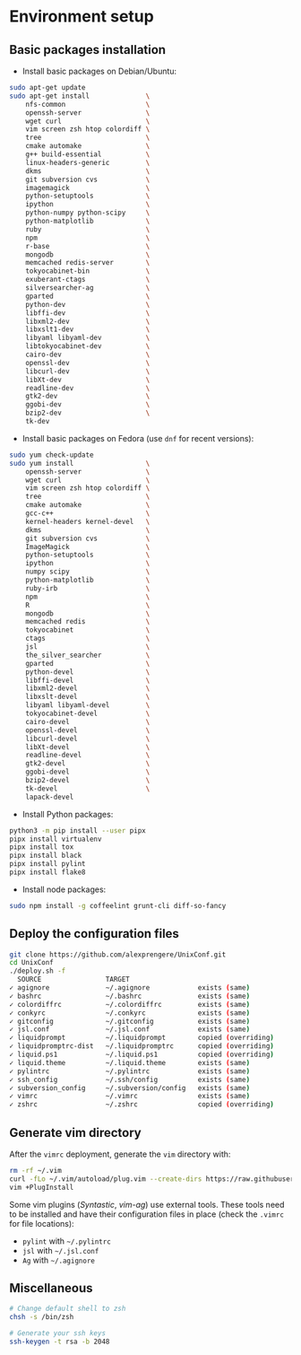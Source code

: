 Environment setup
=================

Basic packages installation
---------------------------
* Install basic packages on Debian/Ubuntu:
```bash
sudo apt-get update
sudo apt-get install              \
    nfs-common                    \
    openssh-server                \
    wget curl                     \
    vim screen zsh htop colordiff \
    tree                          \
    cmake automake                \
    g++ build-essential           \
    linux-headers-generic         \
    dkms                          \
    git subversion cvs            \
    imagemagick                   \
    python-setuptools             \
    ipython                       \
    python-numpy python-scipy     \
    python-matplotlib             \
    ruby                          \
    npm                           \
    r-base                        \
    mongodb                       \
    memcached redis-server        \
    tokyocabinet-bin              \
    exuberant-ctags               \
    silversearcher-ag             \
    gparted                       \
    python-dev                    \
    libffi-dev                    \
    libxml2-dev                   \
    libxslt1-dev                  \
    libyaml libyaml-dev           \
    libtokyocabinet-dev           \
    cairo-dev                     \
    openssl-dev                   \
    libcurl-dev                   \
    libXt-dev                     \
    readline-dev                  \
    gtk2-dev                      \
    ggobi-dev                     \
    bzip2-dev                     \
    tk-dev
```
* Install basic packages on Fedora (use ``dnf`` for recent versions):
```bash
sudo yum check-update
sudo yum install                  \
    openssh-server                \
    wget curl                     \
    vim screen zsh htop colordiff \
    tree                          \
    cmake automake                \
    gcc-c++                       \
    kernel-headers kernel-devel   \
    dkms                          \
    git subversion cvs            \
    ImageMagick                   \
    python-setuptools             \
    ipython                       \
    numpy scipy                   \
    python-matplotlib             \
    ruby-irb                      \
    npm                           \
    R                             \
    mongodb                       \
    memcached redis               \
    tokyocabinet                  \
    ctags                         \
    jsl                           \
    the_silver_searcher           \
    gparted                       \
    python-devel                  \
    libffi-devel                  \
    libxml2-devel                 \
    libxslt-devel                 \
    libyaml libyaml-devel         \
    tokyocabinet-devel            \
    cairo-devel                   \
    openssl-devel                 \
    libcurl-devel                 \
    libXt-devel                   \
    readline-devel                \
    gtk2-devel                    \
    ggobi-devel                   \
    bzip2-devel                   \
    tk-devel                      \
    lapack-devel
```
* Install Python packages:
```bash
python3 -m pip install --user pipx
pipx install virtualenv
pipx install tox
pipx install black
pipx install pylint
pipx install flake8
```
* Install node packages:
```bash
sudo npm install -g coffeelint grunt-cli diff-so-fancy
```

Deploy the configuration files
------------------------------
```bash
git clone https://github.com/alexprengere/UnixConf.git
cd UnixConf
./deploy.sh -f
  SOURCE                TARGET                 
✓ agignore              ~/.agignore            exists (same)
✓ bashrc                ~/.bashrc              exists (same)
✓ colordiffrc           ~/.colordiffrc         exists (same)
✓ conkyrc               ~/.conkyrc             exists (same)
✓ gitconfig             ~/.gitconfig           exists (same)
✓ jsl.conf              ~/.jsl.conf            exists (same)
✓ liquidprompt          ~/.liquidprompt        copied (overriding)
✓ liquidpromptrc-dist   ~/.liquidpromptrc      copied (overriding)
✓ liquid.ps1            ~/.liquid.ps1          copied (overriding)
✓ liquid.theme          ~/.liquid.theme        exists (same)
✓ pylintrc              ~/.pylintrc            exists (same)
✓ ssh_config            ~/.ssh/config          exists (same)
✓ subversion_config     ~/.subversion/config   exists (same)
✓ vimrc                 ~/.vimrc               exists (same)
✓ zshrc                 ~/.zshrc               copied (overriding)
```

Generate vim directory
----------------------
After the `vimrc` deployment, generate the `vim` directory with:
```bash
rm -rf ~/.vim
curl -fLo ~/.vim/autoload/plug.vim --create-dirs https://raw.githubusercontent.com/junegunn/vim-plug/master/plug.vim
vim +PlugInstall
```
Some vim plugins (*Syntastic*, *vim-ag*) use external tools. These tools need to be installed and have their configuration files in place (check the `.vimrc` for file locations):
* `pylint` with `~/.pylintrc`
* `jsl` with `~/.jsl.conf`
* `Ag` with `~/.agignore`

Miscellaneous
-------------
```bash
# Change default shell to zsh
chsh -s /bin/zsh

# Generate your ssh keys
ssh-keygen -t rsa -b 2048
```


